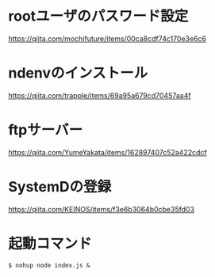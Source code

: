 # rootユーザのパスワード設定  
https://qiita.com/mochifuture/items/00ca8cdf74c170e3e6c6

# ndenvのインストール  
https://qiita.com/trapple/items/69a95a679cd70457aa4f

# ftpサーバー  
https://qiita.com/YumeYakata/items/162897407c52a422cdcf

# SystemDの登録
https://qiita.com/KEINOS/items/f3e6b3064b0cbe35fd03

# 起動コマンド  
```
$ nohup node index.js &
```
